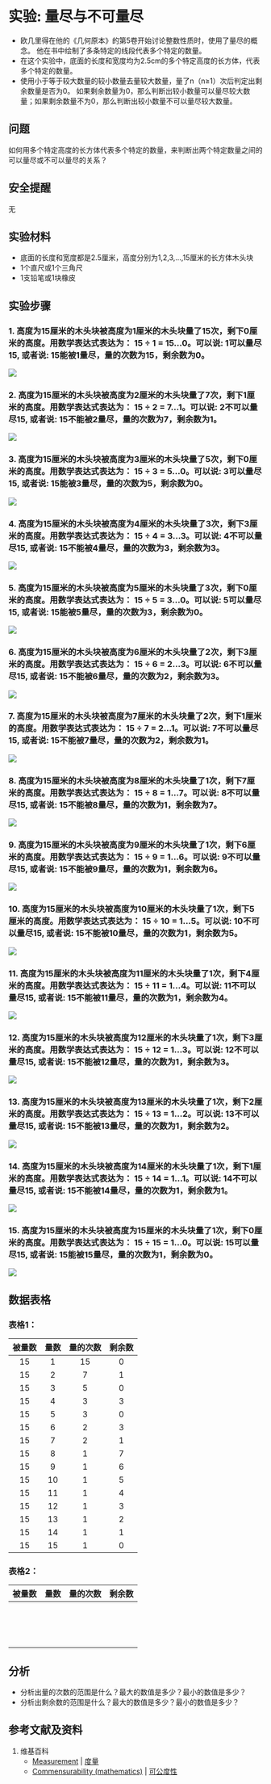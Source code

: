 # 实验: 量尽与不可量尽

- 欧几里得在他的《几何原本》的第5卷开始讨论整数性质时，使用了量尽的概念。 他在书中绘制了多条特定的线段代表多个特定的数量。 
- 在这个实验中，底面的长度和宽度均为2.5cm的多个特定高度的长方体，代表多个特定的数量。 
- 使用小于等于较大数量的较小数量去量较大数量，量了n（n≥1）次后判定出剩余数量是否为0。 如果剩余数量为0，那么判断出较小数量可以量尽较大数量；如果剩余数量不为0，那么判断出较小数量不可以量尽较大数量。

## 问题

如何用多个特定高度的长方体代表多个特定的数量，来判断出两个特定数量之间的可以量尽或不可以量尽的关系？

## 安全提醒

无

## 实验材料

- 底面的长度和宽度都是2.5厘米，高度分别为1,2,3,...,15厘米的长方体木头块
- 1个直尺或1个三角尺
- 1支铅笔或1块橡皮

## 实验步骤

### 1. 高度为15厘米的木头块被高度为1厘米的木头块量了15次，剩下0厘米的高度。用数学表达式表达为： 15 ÷ 1 = 15...0。可以说: 1可以量尽15, 或者说: 15能被1量尽，量的次数为15，剩余数为0。

![](/images/数论/基本数和合成数/量尽与不可量尽/1a1.jpg)

### 2. 高度为15厘米的木头块被高度为2厘米的木头块量了7次，剩下1厘米的高度。用数学表达式表达为： 15 ÷ 2 = 7...1。可以说: 2不可以量尽15, 或者说: 15不能被2量尽，量的次数为7，剩余数为1。

![](/images/数论/基本数和合成数/量尽与不可量尽/2a1.jpg)

### 3. 高度为15厘米的木头块被高度为3厘米的木头块量了5次，剩下0厘米的高度。用数学表达式表达为： 15 ÷ 3 = 5...0。可以说: 3可以量尽15, 或者说: 15能被3量尽，量的次数为5，剩余数为0。

![](/images/数论/基本数和合成数/量尽与不可量尽/3a1.jpg)

### 4. 高度为15厘米的木头块被高度为4厘米的木头块量了3次，剩下3厘米的高度。用数学表达式表达为： 15 ÷ 4 = 3...3。可以说: 4不可以量尽15, 或者说: 15不能被4量尽，量的次数为3，剩余数为3。

![](/images/数论/基本数和合成数/量尽与不可量尽/4a1.jpg)

### 5. 高度为15厘米的木头块被高度为5厘米的木头块量了3次，剩下0厘米的高度。用数学表达式表达为： 15 ÷ 5 = 3...0。可以说: 5可以量尽15, 或者说: 15能被5量尽，量的次数为3，剩余数为0。

![](/images/数论/基本数和合成数/量尽与不可量尽/5a1.jpg)

### 6. 高度为15厘米的木头块被高度为6厘米的木头块量了2次，剩下3厘米的高度。用数学表达式表达为： 15 ÷ 6 = 2...3。可以说: 6不可以量尽15, 或者说: 15不能被6量尽，量的次数为2，剩余数为3。

![](/images/数论/基本数和合成数/量尽与不可量尽/6a1.jpg)

### 7. 高度为15厘米的木头块被高度为7厘米的木头块量了2次，剩下1厘米的高度。用数学表达式表达为： 15 ÷ 7 = 2...1。可以说: 7不可以量尽15, 或者说: 15不能被7量尽，量的次数为2，剩余数为1。

![](/images/数论/基本数和合成数/量尽与不可量尽/7a1.jpg)

### 8. 高度为15厘米的木头块被高度为8厘米的木头块量了1次，剩下7厘米的高度。用数学表达式表达为： 15 ÷ 8 = 1...7。可以说: 8不可以量尽15, 或者说: 15不能被8量尽，量的次数为1，剩余数为7。

![](/images/数论/基本数和合成数/量尽与不可量尽/8a1.jpg)

### 9. 高度为15厘米的木头块被高度为9厘米的木头块量了1次，剩下6厘米的高度。用数学表达式表达为： 15 ÷ 9 = 1...6。可以说: 9不可以量尽15, 或者说: 15不能被9量尽，量的次数为1，剩余数为6。

![](/images/数论/基本数和合成数/量尽与不可量尽/9a1.jpg)

### 10. 高度为15厘米的木头块被高度为10厘米的木头块量了1次，剩下5厘米的高度。用数学表达式表达为： 15 ÷ 10 = 1...5。可以说: 10不可以量尽15, 或者说: 15不能被10量尽，量的次数为1，剩余数为5。

![](/images/数论/基本数和合成数/量尽与不可量尽/10a1.jpg)

### 11. 高度为15厘米的木头块被高度为11厘米的木头块量了1次，剩下4厘米的高度。用数学表达式表达为： 15 ÷ 11 = 1...4。可以说: 11不可以量尽15, 或者说: 15不能被11量尽，量的次数为1，剩余数为4。

![](/images/数论/基本数和合成数/量尽与不可量尽/11a1.jpg)

### 12. 高度为15厘米的木头块被高度为12厘米的木头块量了1次，剩下3厘米的高度。用数学表达式表达为： 15 ÷ 12 = 1...3。可以说: 12不可以量尽15, 或者说: 15不能被12量尽，量的次数为1，剩余数为3。

![](/images/数论/基本数和合成数/量尽与不可量尽/12a1.jpg)

### 13. 高度为15厘米的木头块被高度为13厘米的木头块量了1次，剩下2厘米的高度。用数学表达式表达为： 15 ÷ 13 = 1...2。可以说: 13不可以量尽15, 或者说: 15不能被13量尽，量的次数为1，剩余数为2。

![](/images/数论/基本数和合成数/量尽与不可量尽/13a1.jpg)

### 14. 高度为15厘米的木头块被高度为14厘米的木头块量了1次，剩下1厘米的高度。用数学表达式表达为： 15 ÷ 14 = 1...1。可以说: 14不可以量尽15, 或者说: 15不能被14量尽，量的次数为1，剩余数为1。

![](/images/数论/基本数和合成数/量尽与不可量尽/14a1.jpg)

### 15. 高度为15厘米的木头块被高度为15厘米的木头块量了1次，剩下0厘米的高度。用数学表达式表达为： 15 ÷ 15 = 1...0。可以说: 15可以量尽15, 或者说: 15能被15量尽，量的次数为1，剩余数为0。

![](/images/数论/基本数和合成数/量尽与不可量尽/15a1.jpg)

## 数据表格

### 表格1：

|    被量数   |     量数   |   量的次数 |    剩余数    |
| :--------: | :--------: | :-------: | :---------: |
|      15    |      1     |     15    |      0      | 
|      15    |      2     |     7     |      1      | 
|      15    |      3     |     5     |      0      | 
|      15    |      4     |     3     |      3      | 
|      15    |      5     |     3     |      0      | 
|      15    |      6     |     2     |      3      | 
|      15    |      7     |     2     |      1      | 
|      15    |      8     |     1     |      7      | 
|      15    |      9     |     1     |      6      | 
|      15    |      10    |     1     |      5      | 
|      15    |      11    |     1     |      4      | 
|      15    |      12    |     1     |      3      | 
|      15    |      13    |     1     |      2      | 
|      15    |      14    |     1     |      1      | 
|      15    |      15    |     1     |      0      | 

### 表格2：

|    被量数   |     量数   |   量的次数 |    剩余数    |
| :--------: | :--------: | :-------: | :---------: |
|            |            |           |             | 
|            |            |           |             | 
|            |            |           |             | 
|            |            |           |             | 
|            |            |           |             | 
|            |            |           |             | 
|            |            |           |             | 
|            |            |           |             | 
|            |            |           |             | 
|            |            |           |             | 
|            |            |           |             | 
|            |            |           |             | 
|            |            |           |             | 
|            |            |           |             | 
|            |            |           |             | 

## 分析

- 分析出量的次数的范围是什么？最大的数值是多少？最小的数值是多少？
- 分析出剩余数的范围是什么？最大的数值是多少？最小的数值是多少？

## 参考文献及资料

1. 维基百科
	- [Measurement](https://en.wikipedia.org/wiki/Measurement) | [度量](https://zh.wikipedia.org/wiki/度量) 
	- [Commensurability (mathematics)](https://en.wikipedia.org/wiki/Commensurability_(mathematics)) | [可公度性](https://zh.wikipedia.org/wiki/可公度性) 